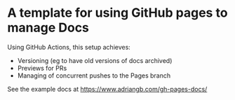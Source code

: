 # A template for using GitHub pages to manage Docs

Using GitHub Actions, this setup achieves:
- Versioning (eg to have old versions of docs archived)
- Previews for PRs
- Managing of concurrent pushes to the Pages branch 

See the example docs at https://www.adriangb.com/gh-pages-docs/
